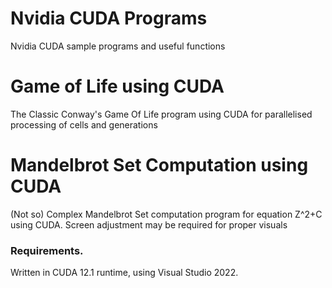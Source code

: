 # Nvidia CUDA Programs             
Nvidia CUDA sample programs and useful functions       
       
# Game of Life using CUDA           
The Classic Conway's Game Of Life program using CUDA for parallelised processing of cells and generations

# Mandelbrot Set Computation using CUDA
(Not so) Complex Mandelbrot Set computation program for equation Z^2+C using CUDA.
Screen adjustment may be required for proper visuals 

### Requirements.  
Written in CUDA 12.1 runtime, using Visual Studio 2022.
